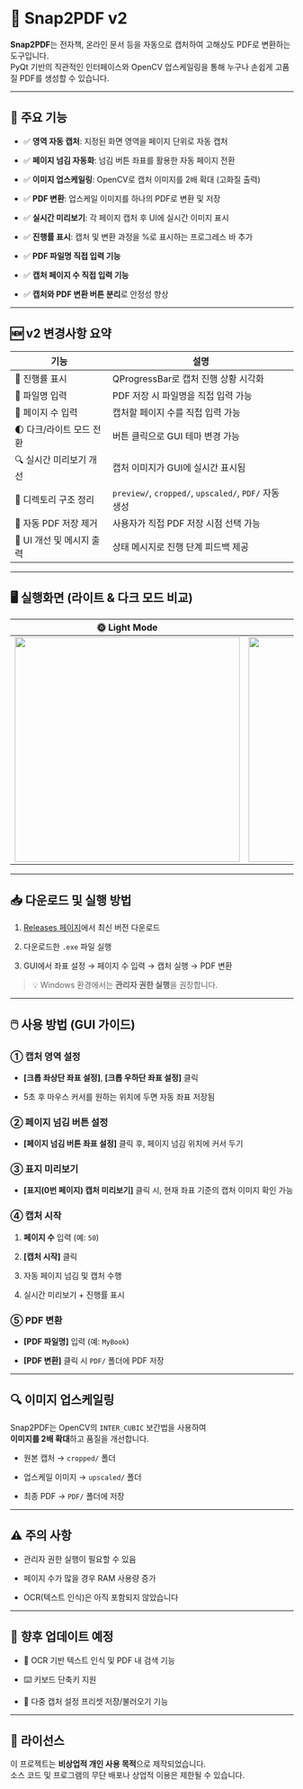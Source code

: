 # 📸 Snap2PDF v2

**Snap2PDF**는 전자책, 온라인 문서 등을 자동으로 캡처하여 고해상도 PDF로 변환하는 도구입니다.  
PyQt 기반의 직관적인 인터페이스와 OpenCV 업스케일링을 통해 누구나 손쉽게 고품질 PDF를 생성할 수 있습니다.

----------

## 🚀 주요 기능

-   ✅ **영역 자동 캡처**: 지정된 화면 영역을 페이지 단위로 자동 캡처
    
-   ✅ **페이지 넘김 자동화**: 넘김 버튼 좌표를 활용한 자동 페이지 전환
    
-   ✅ **이미지 업스케일링**: OpenCV로 캡처 이미지를 2배 확대 (고화질 출력)
    
-   ✅ **PDF 변환**: 업스케일 이미지를 하나의 PDF로 변환 및 저장
    
-   ✅ **실시간 미리보기**: 각 페이지 캡처 후 UI에 실시간 이미지 표시
    
-   ✅ **진행률 표시**: 캡처 및 변환 과정을 %로 표시하는 프로그레스 바 추가
    
-   ✅ **PDF 파일명 직접 입력 기능**
    
-   ✅ **캡처 페이지 수 직접 입력 기능**
    
-   ✅ **캡처와 PDF 변환 버튼 분리**로 안정성 향상
    

----------

## 🆕 v2 변경사항 요약

| 기능                         | 설명 |
|------------------------------|------|
| 🎯 진행률 표시                | QProgressBar로 캡처 진행 상황 시각화 |
| 📝 파일명 입력                | PDF 저장 시 파일명을 직접 입력 가능 |
| 📄 페이지 수 입력             | 캡처할 페이지 수를 직접 입력 가능 |
| 🌓 다크/라이트 모드 전환      | 버튼 클릭으로 GUI 테마 변경 가능 |
| 🔍 실시간 미리보기 개선       | 캡처 이미지가 GUI에 실시간 표시됨 |
| 📂 디렉토리 구조 정리         | `preview/`, `cropped/`, `upscaled/`, `PDF/` 자동 생성 |
| 🚫 자동 PDF 저장 제거         | 사용자가 직접 PDF 저장 시점 선택 가능 |
| 🧼 UI 개선 및 메시지 출력      | 상태 메시지로 진행 단계 피드백 제공 |

----------

## 🖥️ 실행화면 (라이트 & 다크 모드 비교)

<table> <thead> <tr> <th style="text-align:center;">🌞 Light Mode</th> <th style="text-align:center;">🌙 Dark Mode</th> </tr> </thead> <tbody> <tr> <td align="center"><img src=![Snap2PDF-2] width="400"/></td> <td align="center"><img src=![Snap2PDF-1] width="400"/></td> </tr> </tbody> </table>

----------

## 📥 다운로드 및 실행 방법

1.  [Releases 페이지](https://github.com/Chris99ChangHo/Snap2PDF/releases)에서 최신 버전 다운로드
    
2.  다운로드한 `.exe` 파일 실행
    
3.  GUI에서 좌표 설정 → 페이지 수 입력 → 캡처 실행 → PDF 변환
    

> 💡 Windows 환경에서는 **관리자 권한 실행**을 권장합니다.

----------

## 🖱️ 사용 방법 (GUI 가이드)

### ① 캡처 영역 설정

-   **[크롭 좌상단 좌표 설정]**, **[크롭 우하단 좌표 설정]** 클릭
    
-   5초 후 마우스 커서를 원하는 위치에 두면 자동 좌표 저장됨
    

### ② 페이지 넘김 버튼 설정

-   **[페이지 넘김 버튼 좌표 설정]** 클릭 후, 페이지 넘김 위치에 커서 두기
    

### ③ 표지 미리보기

-   **[표지(0번 페이지) 캡처 미리보기]** 클릭 시, 현재 좌표 기준의 캡처 이미지 확인 가능
    

### ④ 캡처 시작

1.  **페이지 수** 입력 (예: `50`)
    
2.  **[캡처 시작]** 클릭
    
3.  자동 페이지 넘김 및 캡처 수행
    
4.  실시간 미리보기 + 진행률 표시
    

### ⑤ PDF 변환

-   **[PDF 파일명]** 입력 (예: `MyBook`)
    
-   **[PDF 변환]** 클릭 시 `PDF/` 폴더에 PDF 저장
    

----------

## 🔍 이미지 업스케일링

Snap2PDF는 OpenCV의 `INTER_CUBIC` 보간법을 사용하여  
**이미지를 2배 확대**하고 품질을 개선합니다.

-   원본 캡처 → `cropped/` 폴더
    
-   업스케일 이미지 → `upscaled/` 폴더
    
-   최종 PDF → `PDF/` 폴더에 저장
    

----------

## ⚠️ 주의 사항

-   관리자 권한 실행이 필요할 수 있음
    
-   페이지 수가 많을 경우 RAM 사용량 증가
    
-   OCR(텍스트 인식)은 아직 포함되지 않았습니다
    

----------

## 🔮 향후 업데이트 예정

-   🧠 OCR 기반 텍스트 인식 및 PDF 내 검색 기능
    
-   ⌨️ 키보드 단축키 지원
    
-   🧩 다중 캡처 설정 프리셋 저장/불러오기 기능
    

----------

## 📜 라이선스

이 프로젝트는 **비상업적 개인 사용 목적**으로 제작되었습니다.  
소스 코드 및 프로그램의 무단 배포나 상업적 이용은 제한될 수 있습니다.
